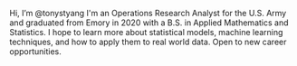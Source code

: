 Hi, I’m @tonystyang
I'm an Operations Research Analyst for the U.S. Army and graduated from Emory in 2020 with a B.S. in Applied Mathematics and Statistics. 
I hope to learn more about statistical models, machine learning techniques, and how to apply them to real world data. 
Open to new career opportunities. 

<!---
tonystyang/tonystyang is a ✨ special ✨ repository because its `README.md` (this file) appears on your GitHub profile.
You can click the Preview link to take a look at your changes.
--->
